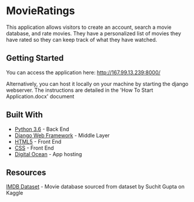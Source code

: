 # MovieRatings

This application allows visitors to create an account, search a movie database, and rate movies. They have a personalized list of movies they have rated so they can keep track of what they have watched.

## Getting Started

You can access the application here: http://167.99.13.239:8000/

Alternatively, you can host it locally on your machine by starting the django webserver. The instructions are detailed in the 'How To Start Application.docx' document


## Built With

* [Python 3.6](https://www.python.org/) - Back End
* [Django Web Framework](https://www.djangoproject.com/) - Middle Layer
* [HTML5](https://www.w3.org/TR/html5/) - Front End
* [CSS](https://www.w3.org/TR/CSS/#css) - Front End
* [Digital Ocean](https://www.digitalocean.com/) - App hosting

## Resources
[IMDB Dataset](https://www.kaggle.com/suchitgupta60/imdb-data) - Movie database sourced from dataset by Suchit Gupta on Kaggle
